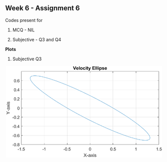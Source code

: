 ## Week 6 - Assignment 6

Codes present for

1.  MCQ - NIL

2.  Subjective - Q3 and Q4

**Plots**

1.  Subjective Q3

<p align="center">
<img src="W6_S3_velocity_ellipse.png" alt="velocity ellipse" width="500"/></br>
</p>
